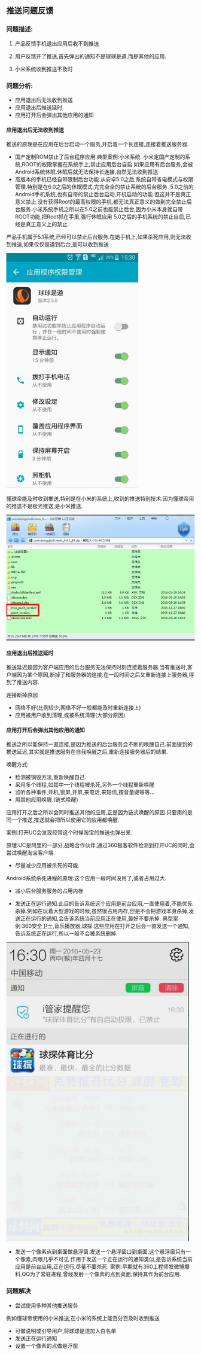 ## 推送问题反馈

### 问题描述:

1. 产品反馈手机退出应用后收不到推送

2. 用户反馈开了推送,首先弹出的通知不是球球是道,而是其他的应用.

3. 小米系统收到推送不及时


### 问题分析:

 * 应用退出后无法收到推送
 * 应用退出后推送延时
 * 应用打开后会弹出其他应用的通知

#### 应用退出后无法收到推送

推送的原理是在应用在后台启动一个服务,开启着一个长连接,连接着推送服务器.

 * 国产定制ROM禁止了后台程序应用.典型案例:小米系统.
小米定国产定制的系统,ROOT的权限掌握在系统手上,禁止应用后台自启.如果应用有后台服务,会被Android系统休眠.休眠后就无法保持长连接,自然无法收到推送
 * 高版本的手机已经自带限制后台功能.从安卓5.0之后,系统自带省电模式与权限管理.特别是在6.0之后的休眠模式,完完全全的禁止系统的后台服务.
5.0之前的Android手机系统,也有自带的禁止后台启动,开机启动的功能.但这并不是真正意义禁止.没有获得Root的最高权限的手机,都无法真正意义的做到完全禁止后台服务.小米系统手机之所以在5.0之前也能禁止后台,因为小米本身就自带ROOT功能,把Root抓在手里,强行休眠应用
5.0之后的手机系统的禁止自启,已经是真正意义上的禁止.

产品手机属于5.1系统,已经可以禁止后台服务.在她手机上,如果杀死应用,则无法收到推送,如果仅仅是退到后台,是可以收到推送

![Image](/Other/PushProblem/_001.png)

懂球帝能及时收到推送,特别是在小米的系统上,收到的推送特别技术.因为懂球帝用的推送不是极光推送,是小米推送.

![Image](/Other/PushProblem/_002.png)

#### 应用退出后推送延时

推送延迟是因为客户端应用的后台服务无法保持时刻连接着服务器.当有推送时,客户端因为某个原因,断掉了和服务器的连接.在一段时间之后又重新连接上服务器,得到了推送内容.

连接断掉原因

 * 网络不好(比例较少,网络不好一般都能及时重新连接上)
 * 应用被用户收到清理,或被系统清理(大部分原因)


#### 应用打开后会弹出其他应用的通知

推送之所以能保持一直连接,是因为推送的后台服务会不断的唤醒自己.前面提到的推送延迟,其实就是推送服务在自我唤醒之后,重新连接服务器后的结果.

唤醒方式:

 * 检测被销毁方法,重新唤醒自己.
 * 采用多个线程,如其中一个线程被杀死,另外一个线程重新唤醒
 * 监听各种事件,开机,锁屏,开屏,来电话,来短信,按音量键等等...
 * 用其他应用唤醒.(链式唤醒)

应用打开之后之所以会同时推送其他的应用,正是因为链式唤醒的原因.只要用的是同一个推送,推送就会把所以使用它的应用都唤醒.

案例:打开UC会发现经常这个时候淘宝的推送也弹出来.

原理:UC是阿里的一部分,战略合作伙伴,通过360极客软件检测到打开UC的同时,会尝试唤醒淘宝客户端.

 * 尽量减少应用被杀死的可能.

Android系统杀死进程的原理:这个应用一段时间没用了,或者占用过大.

 * 减小后台服务服务的占用内存

 * 发送正在运行通知.此目的告诉系统这个应用是前台应用,一直使用着,不能优先杀掉.例如在玩着大型游戏的时候,虽然很占用内存,但是不会把游戏本身杀掉.发送正在运行的通知,会告诉系统当前应用正在使用,最好不要杀掉.
典型案例:360安全卫士,音乐播放器,球探.这些应用在打开之后会一直发送一个通知,告诉系统正在运行,所以一般不会被系统删掉.

![Image](/Other/PushProblem/_003.png)

 * 发送一个像素点到桌面做悬浮窗.发送一个悬浮窗口到桌面,这个悬浮窗只有一个像素,肉眼几乎不可见.作用于发送一个正在运行的通知类似,是告诉系统当前应用是前台应用,正在运行,尽量不要杀死.
案例:早期就有360工程师发微博爆料,QQ为了常驻进程,曾经发射一个像素的点到桌面,保持其作为前台应用.


### 问题解决

 * 尝试使用多种其他推送服务

  例如懂球帝使用的小米推送,在小米的系统上能百分百及时收到推送

 * 可做说明或引导用户,将球球是道加入白名单
 * 发送正在运行通知
 * 设置一个像素的点做悬浮窗
